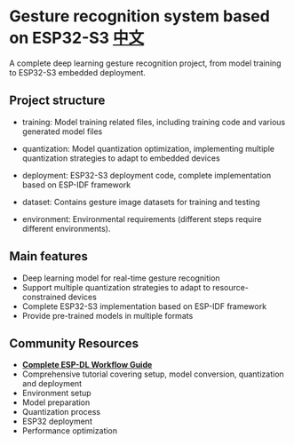 # Gesture recognition system based on ESP32-S3 [中文](./README_cn.md)

A complete deep learning gesture recognition project, from model training to ESP32-S3 embedded deployment.

## Project structure

- training: Model training related files, including training code and various generated model files

- quantization: Model quantization optimization, implementing multiple quantization strategies to adapt to embedded devices

- deployment: ESP32-S3 deployment code, complete implementation based on ESP-IDF framework

- dataset: Contains gesture image datasets for training and testing

- environment: Environmental requirements (different steps require different environments).

## Main features

- Deep learning model for real-time gesture recognition
- Support multiple quantization strategies to adapt to resource-constrained devices
- Complete ESP32-S3 implementation based on ESP-IDF framework
- Provide pre-trained models in multiple formats


## Community Resources
- [**Complete ESP-DL Workflow Guide**](https://github.com/alibukharai/Blogs/tree/main/ESP-DL) 
- Comprehensive tutorial covering setup, model conversion, quantization and deployment
- Environment setup
- Model preparation
- Quantization process
- ESP32 deployment
- Performance optimization

